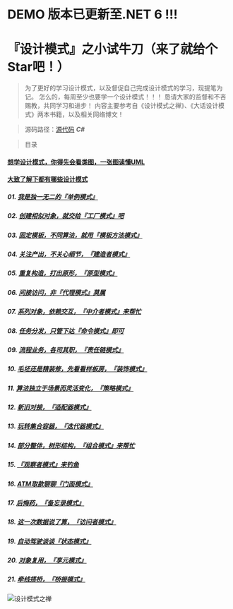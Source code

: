
# DEMO 版本已更新至.NET 6 !!!

# 『设计模式』之小试牛刀（来了就给个Star吧！）

<blockquote>
为了更好的学习设计模式，以及督促自己完成设计模式的学习，现提笔为记。
怎么的，每周至少也要学一个设计模式！！！
恳请大家的监督和不吝赐教，共同学习和进步！
内容主要参考自《设计模式之禅》、《大话设计模式》两本书籍，以及相关网络博文！
</blockquote>


> 源码路径：[源代码](https://github.com/yanshengjie/design-pattern) ***C#***

<blockquote>
目录
</blockquote>

####  [想学设计模式，你得先会看类图，一张图读懂UML](http://www.jianshu.com/p/0cd7df8a7789)

#### [大致了解下都有哪些设计模式](http://www.jianshu.com/p/4a02646f7c9d)

##### 01. [我是独一无二的『单例模式』](http://www.jianshu.com/p/2054c44dcd5a)

##### 02. [创建相似对象，就交给『工厂模式』吧](http://www.jianshu.com/p/1275b99ca973)

##### 03. [固定模板，不同算法，就用『模板方法模式』](http://www.jianshu.com/p/4c8d1a0a75e1)

##### 04. [关注产出，不关心细节，『建造者模式』](http://www.jianshu.com/p/c5811ca1d208)

##### 05. [重复构造，打出原形，『原型模式』](http://www.jianshu.com/p/ce7b981708b4)

##### 06. [间接访问，非『代理模式』莫属](https://www.cnblogs.com/sheng-jie/p/6638690.html)

##### 07. [系列对象，依赖交互，『中介者模式』来帮忙](http://www.jianshu.com/p/d37cd087a06f)

##### 08. [任务分发，只管下达『命令模式』即可](http://www.jianshu.com/p/e9144a2101db) 

##### 09. [流程业务，各司其职，『责任链模式』](http://www.jianshu.com/p/95908acb842a)

##### 10. [毛坯还是精装修，先看看样板房，『装饰模式』](http://www.jianshu.com/p/246041fc39a4)

##### 11. [算法独立于场景而灵活变化，『策略模式』](http://www.jianshu.com/p/390fd50d02b8)

##### 12. [新旧对接，『适配器模式』](http://www.jianshu.com/p/5e5f5024c62e)

##### 13. [玩转集合容器，『迭代器模式』](http://www.jianshu.com/p/ae229f72c522)

##### 14. [部分整体，树形结构，『组合模式』来帮忙](http://www.jianshu.com/p/9e49e5d702df)

##### 15. [『观察者模式』来钓鱼](http://www.jianshu.com/p/45675c73296d)

##### 16. [ATM取款聊聊『门面模式』](http://www.jianshu.com/p/c89a922a60c0)

##### 17. [后悔药，『备忘录模式』](http://www.jianshu.com/p/6d46b5d3fdee)

##### 18. [这一次数据说了算，『访问者模式』](http://www.jianshu.com/p/3aa45b6be7ae)

##### 19. [自动驾驶谈谈『状态模式』](http://www.jianshu.com/p/42d4ca7316ad)

##### 20. [对象复用，『享元模式』](http://www.jianshu.com/p/3fb0b559602b)

##### 21. [牵线搭桥，『桥接模式』](http://www.jianshu.com/p/d0314ebb0617)

![设计模式之禅](http://upload-images.jianshu.io/upload_images/2799767-4df489c0f630a241.png?imageMogr2/auto-orient/strip%7CimageView2/2/w/1240)
